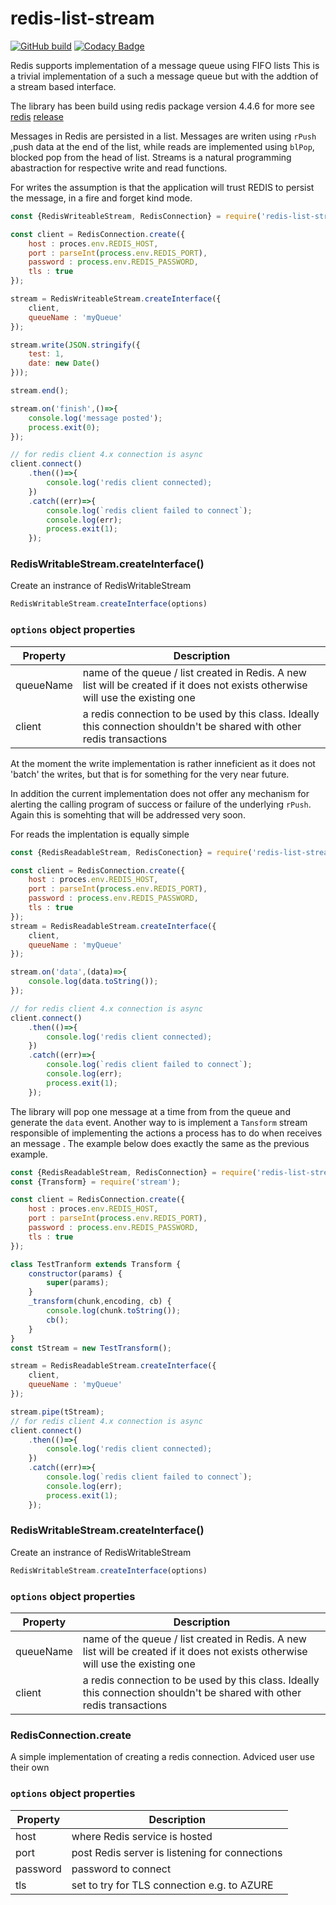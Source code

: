 # redis-list-stream
[![GitHub build](https://github.com/nickfloros/redis-list-stream/actions/workflows/build.js.yml/badge.svg?branch=master)](https://github.com/nickfloros/redis-list-stream/actions/workflows/build.js.yml) [![Codacy Badge](https://app.codacy.com/project/badge/Grade/f56bb9a8ad374d15af01205d1196fac2)](https://app.codacy.com/gh/nickfloros/redis-list-stream/dashboard?utm_source=gh&utm_medium=referral&utm_content=&utm_campaign=Badge_grade)

Redis supports implementation of a message queue using FIFO lists 
This is a trivial implementation of a such a message queue but with the addtion of a stream based interface. 

The library has been build using redis package version 4.4.6 for more see [redis](https://github.com/NodeRedis/node_redis) [release](https://github.com/redis/node-redis/releases/tag/redis%404.6.6)

Messages in Redis are persisted in a list. Messages are writen using ```rPush``` ,push data at the end of the list, while reads are implemented using ```blPop```, blocked pop from the head of list. Streams is a natural programming abastraction for respective write and read functions. 

For writes the assumption is that the application will trust REDIS to persist the message, in a fire and forget kind mode. 

````javascript
const {RedisWriteableStream, RedisConnection} = require('redis-list-stream');

const client = RedisConnection.create({
	host : proces.env.REDIS_HOST,
	port : parseInt(process.env.REDIS_PORT),
	password : process.env.REDIS_PASSWORD,
	tls : true
});

stream = RedisWriteableStream.createInterface({
	client,
	queueName : 'myQueue'
});

stream.write(JSON.stringify({
	test: 1,
	date: new Date()
}));

stream.end();

stream.on('finish',()=>{
	console.log('message posted');
	process.exit(0);
});

// for redis client 4.x connection is async
client.connect()
	.then(()=>{
		console.log('redis client connected);
	})
	.catch((err)=>{
		console.log(`redis client failed to connect`);
		console.log(err);
		process.exit(1);
	});
````
### RedisWritableStream.createInterface()
Create an instrance of RedisWritableStream

````javascript 
RedisWritableStream.createInterface(options)
````

### `options` object properties
| Property  | Description |
| ----------|-------------|
|queueName  | name of the queue / list created in Redis. A new list will be created if it does not exists otherwise will use the existing one |
|client     | a redis connection to be used by this class. Ideally this connection shouldn't be shared with other redis transactions |

At the moment the write implementation is rather inneficient as it does not 'batch' the writes, but that is for something for the very near future.

In addition the current implementation does not offer any mechanism for alerting the calling program of success or failure of the underlying ```rPush```. Again this is somehting that will be addressed very soon.

For reads the implentation is equally simple

````javascript
const {RedisReadableStream, RedisConection} = require('redis-list-stream');

const client = RedisConnection.create({
	host : proces.env.REDIS_HOST,
	port : parseInt(process.env.REDIS_PORT),
	password : process.env.REDIS_PASSWORD,
	tls : true
});
stream = RedisReadableStream.createInterface({
	client,
	queueName : 'myQueue'
});

stream.on('data',(data)=>{
	console.log(data.toString());
});

// for redis client 4.x connection is async
client.connect()
	.then(()=>{
		console.log('redis client connected);
	})
	.catch((err)=>{
		console.log(`redis client failed to connect`);
		console.log(err);
		process.exit(1);
	});
````

The library will pop one message at a time from from the queue and generate the ```data``` event. Another way to is implement a ```Tansform``` stream responsible of implementing the actions a process has to do when receives an message . The example below does exactly the same as the previous example. 

````javascript
const {RedisReadableStream, RedisConnection} = require('redis-list-stream');
const {Transform} = require('stream');

const client = RedisConnection.create({
	host : proces.env.REDIS_HOST,
	port : parseInt(process.env.REDIS_PORT),
	password : process.env.REDIS_PASSWORD,
	tls : true
});

class TestTranform extends Transform {
	constructor(params) {
		super(params);
	}
	_transform(chunk,encoding, cb) {
		console.log(chunk.toString());
		cb();
	}
}
const tStream = new TestTransform();

stream = RedisReadableStream.createInterface({
	client,
	queueName : 'myQueue'
});

stream.pipe(tStream);
// for redis client 4.x connection is async
client.connect()
	.then(()=>{
		console.log('redis client connected);
	})
	.catch((err)=>{
		console.log(`redis client failed to connect`);
		console.log(err);
		process.exit(1);
	});
````

### RedisWritableStream.createInterface()
Create an instrance of RedisWritableStream

````javascript
RedisWritableStream.createInterface(options)
````

### `options` object properties
| Property  | Description |
| ----------|-------------|
|queueName  | name of the queue / list created in Redis. A new list will be created if it does not exists otherwise will use the existing one |
|client     | a redis connection to be used by this class. Ideally this connection shouldn't be shared with other redis transactions |

### RedisConnection.create
A simple implementation of creating a redis connection. Adviced user use their own 
### `options` object properties
| Property  | Description |
| ----------|-------------|
|host       | where Redis service is hosted
|port       | post Redis server is listening for connections
|password   | password to connect
|tls        | set to try for TLS connection e.g. to AZURE